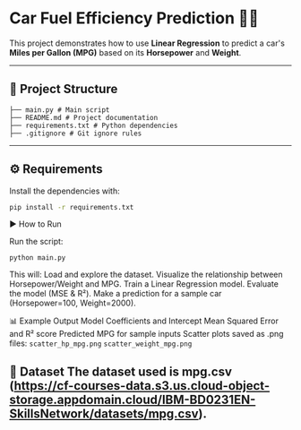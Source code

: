 # Car Fuel Efficiency Prediction 🚗⛽

This project demonstrates how to use **Linear Regression** to predict a car's **Miles per Gallon (MPG)** based on its **Horsepower** and **Weight**.

---

## 📂 Project Structure
```
├── main.py # Main script
├── README.md # Project documentation
├── requirements.txt # Python dependencies
├── .gitignore # Git ignore rules
```
---

## ⚙️ Requirements
Install the dependencies with:

```bash
pip install -r requirements.txt
```
▶️ How to Run

Run the script:
```
python main.py
```

This will:
Load and explore the dataset.
Visualize the relationship between Horsepower/Weight and MPG.
Train a Linear Regression model.
Evaluate the model (MSE & R²).
Make a prediction for a sample car (Horsepower=100, Weight=2000).

📊 Example Output
Model Coefficients and Intercept
Mean Squared Error and R² score
Predicted MPG for sample inputs
Scatter plots saved as .png files:
```scatter_hp_mpg.png```
```scatter_weight_mpg.png```

📌 Dataset
The dataset used is mpg.csv (https://cf-courses-data.s3.us.cloud-object-storage.appdomain.cloud/IBM-BD0231EN-SkillsNetwork/datasets/mpg.csv).
---
